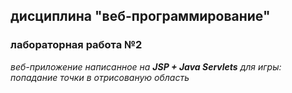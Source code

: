 ## дисциплина "веб-программирование"
### лабораторная работа №2

*веб-приложение написанное на **JSP + Java Servlets** для игры: попадание точки в отрисованую область*
